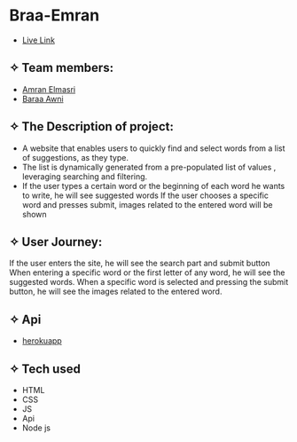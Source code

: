 # Braa-Emran
- [Live Link](https://autocomplete2022.herokuapp.com/)
## ✧ Team members:
- [Amran Elmasri](https://github.com/amasri88)
- [Baraa Awni](https://github.com/braaAwni)



## ✧ The Description of project:
* A website that enables users to quickly find and select words from a list of suggestions, as they type.
* The list is dynamically generated from a pre-populated list of values , leveraging searching and filtering.
* If the user types a certain word or the beginning of each word he wants to write, he will see suggested words If the user chooses a specific word and presses submit, images related to the entered word will be shown
## ✧ User Journey:
If the user enters the site, he will see the search part and submit button When entering a specific word or the first letter of any word, he will see the suggested words. When a specific word is selected and pressing the submit button, he will see the images related to the entered word.


## ✧ Api
- [herokuapp](https://imsea.herokuapp.com/api/1?q=audi%20100%20ls)


## ✧ Tech used
- HTML 
- CSS 
- JS
- Api
- Node js
